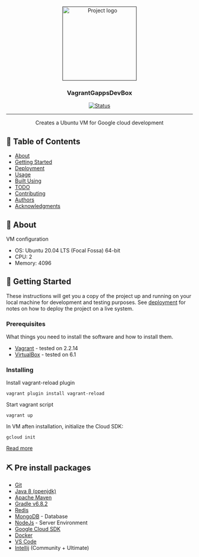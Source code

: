 <p align="center">
  <a href="" rel="noopener">
 <img width=200px height=200px src="https://i.imgur.com/6wj0hh6.jpg" alt="Project logo"></a>
</p>

<h3 align="center">VagrantGappsDevBox</h3>

<div align="center">

[![Status](https://img.shields.io/badge/status-active-success.svg)]()
<!--[![GitHub Issues](https://img.shields.io/github/issues/kylelobo/The-Documentation-Compendium.svg)](https://github.com/kylelobo/The-Documentation-Compendium/issues)
[![GitHub Pull Requests](https://img.shields.io/github/issues-pr/kylelobo/The-Documentation-Compendium.svg)](https://github.com/kylelobo/The-Documentation-Compendium/pulls)
[![License](https://img.shields.io/badge/license-MIT-blue.svg)](/LICENSE)
-->

</div>

---

<p align="center"> Creates a Ubuntu VM for Google cloud development
    <br> 
</p>

## 📝 Table of Contents

- [About](#about)
- [Getting Started](#getting_started)
- [Deployment](#deployment)
- [Usage](#usage)
- [Built Using](#built_using)
- [TODO](../TODO.md)
- [Contributing](../CONTRIBUTING.md)
- [Authors](#authors)
- [Acknowledgments](#acknowledgement)

## 🧐 About <a name = "about"></a>

VM configuration
- OS: Ubuntu 20.04 LTS (Focal Fossa) 64-bit
- CPU: 2
- Memory: 4096

## 🏁 Getting Started <a name = "getting_started"></a>

These instructions will get you a copy of the project up and running on your local machine for development and testing purposes. See [deployment](#deployment) for notes on how to deploy the project on a live system.

### Prerequisites

What things you need to install the software and how to install them.
- [Vagrant](https://www.vagrantup.com/) - tested on 2.2.14
- [VirtualBox](https://www.virtualbox.org/) - tested on 6.1

### Installing

Install vagrant-reload plugin
```
vagrant plugin install vagrant-reload
```

Start vagrant script
```
vagrant up
```

In VM aften installation, initialize the Cloud SDK:
```
gcloud init
```
[Read more](https://cloud.google.com/sdk/docs/quickstart)

## ⛏️ Pre install packages<a name = "pre_install"></a>

- [Git](https://git-scm.com/)
- [Java 8 (openjdk)](https://openjdk.java.net/)
- [Apache Maven](https://maven.apache.org/)
- [Gradle v6.8.2](https://gradle.org/)
- [Redis](https://redis.io/)
- [MongoDB](https://www.mongodb.com/) - Database
- [NodeJs](https://nodejs.org/en/) - Server Environment
- [Google Cloud SDK](https://cloud.google.com/)
- [Docker](https://www.docker.com/)
- [VS Code](https://code.visualstudio.com/)
- [Intellij](https://www.jetbrains.com/idea/) (Community + Ultimate)

